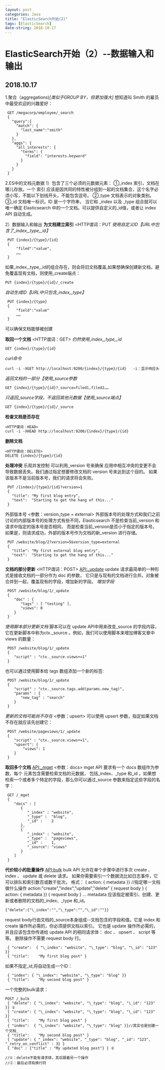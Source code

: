 ```yaml
---
layout: post
categories: Java
title: "ElasticSearch开始(2)"
tags: [ElasticSearch]
date-string: 2018-10-17
---
```

# ElasticSearch开始（2）--数据输入和输出

 2018.10.17
-------
1.聚合（aggregations)*[类似于GROUP BY，但更加强大]*
想知道叫 Smith 的雇员中最受欢迎的兴趣爱好：
```
 GET /megacorp/employee/_search
 {
   "query":{
     "match": {
       "last_name":"smith"
     }
   },
   "aggs": {
     "all_interests": {
       "terms": {
         "field": "interests.keyword"
       }
     }
   }
 }
```
2.ES中的文档元数据
1）包含了三个必须的元数据元素：
①_index
索引，文档在哪儿存放。一个 索引 应该是因共同的特性被分组到一起的文档集合，这个名字必须小写，不能以下划线开头，不能包含逗号。
②_type
文档表示的对象类别。
③_id
文档唯一标识。ID 是一个字符串， 当它和 _index 以及 _type 组合就可以唯一确定 Elasticsearch 中的一个文档。可以提供自定义的_id值，或者让 index API 自动生成。

2）数据输入和输出
**为文档建立索引**
<HTTP谓词：PUT
*使用自定义ID【URL中包含了_index,_type,_id】*
```
 PUT {index}/{type}/{id}
 {
     "filed":"value",
     ……
 }
 ```
如果_index,_type,_id的组合存在，则会将旧文档覆盖,如果想确保创建新文档，避免覆盖现有文档，则使用_create端点：
```
PUT {index}/{type}/{id}/_create
```

*自动生成ID【URL中只包含_index,_type】*
```
 PUT {index}/{type}
 {
     "field":"value"
     ……
 }
 ```
可以确保文档能够被创建

**取回一个文档**
<HTTP谓词：GET>
*仍然使用_index,_type,_id*
```
GET {index}/{type}/{id}  
```   
*curl命令*
```
curl -i -XGET http://localhost:9200/{index}/{type}/{id}   -i：显示响应头
```

*返回文档的一部分【使用_source参数*
```
GET {index}/{type}/{id}?_source=filed1,filed2……
```
*只返回_source字段，不返回其他元数据【使用_source端点】*
```
GET {index}/{type}/{id}/_source
```

**检查文档是否存在**
```
<HTTP谓词：HEAD>
curl -i -XHEAD http://localhost:9200/{index}/{type}/{id}
```

**删除文档**
```
<HTTP谓词：DELETE>
DELETE {index}/{type}/{id} 
```

**处理冲突**
乐观并发控制
  可以利用_version 号来确保 应用中相互冲突的变更不会导致数据丢失。我们通过指定想要修改文档的 version 号来达到这个目的。 如果该版本不是当前版本号，我们的请求将会失败。
```
 PUT /{index}/{type}/{id}?version=1 
 {
   "title": "My first blog entry",
   "text":  "Starting to get the hang of this..."
 }
```
外部版本号
<参数：version_type = external>
   外部版本号的处理方式和我们之前讨论的内部版本号的处理方式有些不同，Elasticsearch 不是检查当前_version 和请求中指定的版本号是否相同， 而是检查当前_version是否小于指定的版本号。如果是，则请求成功，外部的版本号作为文档的新_version 进行存储。
```
 PUT /website/blog/2?version=5&version_type=external
 {
   "title": "My first external blog entry",
   "text":  "Starting to get the hang of this..."
 }
```
**文档的部分更新**
<HTTP谓词：POST>
<API:_update>
   update 请求最简单的一种形式是接收文档的一部分作为 doc 的参数， 它只是与现有的文档进行合并。对象被合并到一起，覆盖现有的字段，增加新的字段。
*增加字段*
```
 POST /website/blog/1/_update
 {
    "doc" : {
       "tags" : [ "testing" ],
       "views": 0
    }
 }
```
*使用脚本部分更新文档*
   脚本可以在 update API中用来改变_source 的字段内容，它在更新脚本中称为ctx._source 。例如，我们可以使用脚本来增加博客文章中 views 的数量：
```
 POST /website/blog/1/_update
 {
    "script" : "ctx._source.views+=1"
 }
 ```
   也可以通过使用脚本给 tags 数组添加一个新的标签:
```
 POST /website/blog/1/_update
 {
    "script" : "ctx._source.tags.add(params.new_tag)",
    "params" : {
       "new_tag" : "search"
    }
 }
```
*更新的文档可能尚不存在*
<参数：upsert>
  可以使用 upsert 参数，指定如果文档不存在就应该先创建它：
```
 POST /website/pageviews/1/_update
 {
    "script" : "ctx._source.views+=1",
    "upsert": {
        "views": 1
    }
 }
```
**取回多个文档**
<API:_mget>
<参数：docs>
   mget API 要求有一个 docs 数组作为参数，每个 元素包含需要检索文档的元数据， 包括_index、_type 和_id 。如果想检索一个或者多个特定的字段，那么你可以通过_source 参数来指定这些字段的名字：
```
 GET /_mget
 {
    "docs" : [
       {
          "_index" : "website",
          "_type" :  "blog",
          "_id" :    2
       },
       {
          "_index" : "website",
          "_type" :  "pageviews",
          "_id" :    1,
          "_source": "views"
       }
    ]
 }
```
**代价较小的批量操作**
<API:bulk>
   bulk API 允许在单个步骤中进行多次 create 、index 、 update 或 delete 请求。 如果你需要索引一个数据流比如日志事件，它可以排队和索引数百或数千批次。
格式：
 { action: { metadata }} //指定哪一文档做什么操作  action:"create","index","update","delete"
 { request body        }
 { action: { metadata }}
 { request body        }
 ...
metadata 应该指定被索引、创建、更新或者删除的文档的_index、_type 和_id。
```
{"delete":{"\_index":"","\_type":"","\_id":""}}
```
request body行由文档的_source本身组成--文档包含的字段和值。它是 index 和 create 操作所必需的，你必须提供文档以索引。
它也是 update 操作所必需的，并且应该包含你传递给 update API 的相同请求体： doc 、 upsert 、 script 等等。 删除操作不需要 request body 行。
```
 { "create":  { "\_index": "website", "\_type": "blog", "\_id": "123" }}
 { "title":    "My first blog post" }
 ```
如果不指定_id,将自动生成一个ID：
```
 { "index": { "\_index": "website", "\_type": "blog" }}
 { "title":    "My second blog post" }
 ```
一个完整的bulk请求：
```
POST /_bulk
 { "delete": { "\_index": "website", "\_type": "blog", "\_id": "123" }} ①
 { "create": { "\_index": "website", "\_type": "blog", "\_id": "123" }}
 { "title":    "My first blog post" }
 { "index":  { "\_index": "website", "\_type": "blog" }}//其实也是创建一个文档_
 { "title":    "My second blog post" }
 { "update": { "_index": "website", "_type": "blog", "_id": "123", "_retry_on_conflict" : 3} }
 { "doc" : {"title" : "My updated blog post"} } ②
 
//①：delete不能有请求体，其后跟着另一个操作
//②：最后必须有换行符
```



